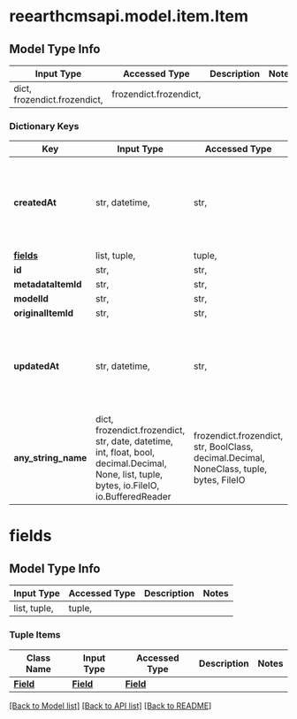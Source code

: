 # reearthcmsapi.model.item.Item

## Model Type Info
Input Type | Accessed Type | Description | Notes
------------ | ------------- | ------------- | -------------
dict, frozendict.frozendict,  | frozendict.frozendict,  |  | 

### Dictionary Keys
Key | Input Type | Accessed Type | Description | Notes
------------ | ------------- | ------------- | ------------- | -------------
**createdAt** | str, datetime,  | str,  |  | [optional] value must conform to RFC-3339 date-time
**[fields](#fields)** | list, tuple,  | tuple,  |  | [optional] 
**id** | str,  | str,  |  | [optional] 
**metadataItemId** | str,  | str,  |  | [optional] 
**modelId** | str,  | str,  |  | [optional] 
**originalItemId** | str,  | str,  |  | [optional] 
**updatedAt** | str, datetime,  | str,  |  | [optional] value must conform to RFC-3339 date-time
**any_string_name** | dict, frozendict.frozendict, str, date, datetime, int, float, bool, decimal.Decimal, None, list, tuple, bytes, io.FileIO, io.BufferedReader | frozendict.frozendict, str, BoolClass, decimal.Decimal, NoneClass, tuple, bytes, FileIO | any string name can be used but the value must be the correct type | [optional]

# fields

## Model Type Info
Input Type | Accessed Type | Description | Notes
------------ | ------------- | ------------- | -------------
list, tuple,  | tuple,  |  | 

### Tuple Items
Class Name | Input Type | Accessed Type | Description | Notes
------------- | ------------- | ------------- | ------------- | -------------
[**Field**](Field.md) | [**Field**](Field.md) | [**Field**](Field.md) |  | 

[[Back to Model list]](../../README.md#documentation-for-models) [[Back to API list]](../../README.md#documentation-for-api-endpoints) [[Back to README]](../../README.md)

